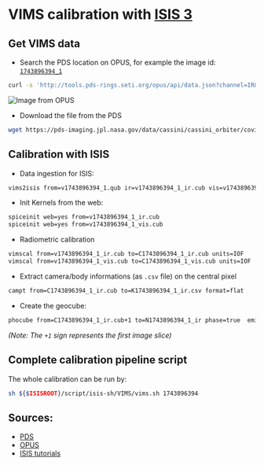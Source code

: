 VIMS calibration with [ISIS 3](https://isis.astrogeology.usgs.gov)
================================

Get VIMS data
-------------
- Search the PDS location on OPUS, for example the image id: [`1743896394_1`](https://tools.pds-rings.seti.org/opus#/primaryfilespec=1743896394&view=detail&detail=S_CUBE_CO_VIMS_1743896394_IR)

```bash
curl -s 'http://tools.pds-rings.seti.org/opus/api/data.json?channel=IR&primaryfilespec=1743896394&cols=ringobsid,planet,target,phase1,time1,primaryfilespec' |  sed -e 's/"/\n/g' | grep '.QUB' | tr '[:upper:]' '[:lower:]' | sed -e 's/t/T/g' -e 's/daTa/data/g'
```

![Image from OPUS](https://pds-rings.seti.org/holdings/previews/COVIMS_0xxx/COVIMS_0058/data/2013095T224243_2013096T133534/v1743896394_1_med.png)

- Download the file from the PDS

```bash
wget https://pds-imaging.jpl.nasa.gov/data/cassini/cassini_orbiter/covims_0058/data/2013095T224243_2013096T133534/v1743896394_1.qub
```


Calibration with ISIS
----------------------
- Data ingestion for ISIS:
```bash
vims2isis from=v1743896394_1.qub ir=v1743896394_1_ir.cub vis=v1743896394_1_vis.cub
```

- Init Kernels from the web:
```bash
spiceinit web=yes from=v1743896394_1_ir.cub
spiceinit web=yes from=v1743896394_1_vis.cub
```

- Radiometric calibration
```bash
vimscal from=v1743896394_1_ir.cub to=C1743896394_1_ir.cub units=IOF
vimscal from=v1743896394_1_vis.cub to=C1743896394_1_vis.cub units=IOF
```

- Extract camera/body informations (as `.csv` file) on the central pixel
```bash
campt from=C1743896394_1_ir.cub to=K1743896394_1_ir.csv format=flat
```

- Create the geocube:
```bash
phocube from=C1743896394_1_ir.cub+1 to=N1743896394_1_ir phase=true  emission=true  incidence=true  latitude=true  longitude=true pixelresolution=true
```
_(Note: The `+1` sign represents the first image slice)_

Complete calibration pipeline script
-------------------------------------
The whole calibration can be run by:
```bash
sh ${$ISISROOT}/script/isis-sh/VIMS/vims.sh 1743896394
```

Sources:
--------
- [PDS](https://pds-imaging.jpl.nasa.gov/data/cassini/cassini_orbiter/)
- [OPUS](http://tools.pds-rings.seti.org/opus)
- [ISIS tutorials](https://isis.astrogeology.usgs.gov/fixit/projects/isis/wiki/Working_with_Cassini_VIMS)
